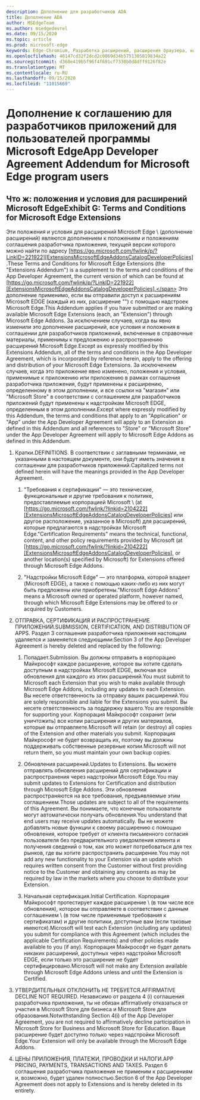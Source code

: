 ```yaml
---
description: Дополнение для разработчиков ADA
title: Дополнение ADA
author: MSEdgeTeam
ms.author: msedgedevrel
ms.date: 09/15/2020
ms.topic: article
ms.prod: microsoft-edge
keywords: Edge-Chromium, Разработка расширений, расширения браузера, надстройки, центр партнера, разработчик
ms.openlocfilehash: 40147cd32f2dcd2c0069d34b5751305819834a22
ms.sourcegitcommit: d360e419b5f96f4f691cf7330b0d8dff9126f82e
ms.translationtype: MT
ms.contentlocale: ru-RU
ms.lasthandoff: 09/15/2020
ms.locfileid: "11015669"
---
```

# <span data-ttu-id="8bf44-104">Дополнение к соглашению для разработчиков приложений для пользователей программы Microsoft Edge</span><span class="sxs-lookup"><span data-stu-id="8bf44-104">App Developer Agreement Addendum for Microsoft Edge program users</span></span>  

## <span data-ttu-id="8bf44-105">Что ж: положения и условия для расширений Microsoft Edge</span><span class="sxs-lookup"><span data-stu-id="8bf44-105">Exhibit G: Terms and Conditions for Microsoft Edge Extensions</span></span>  

<span data-ttu-id="8bf44-106">Эти положения и условия для расширений Microsoft Edge \ (дополнение расширений) являются дополнением к положениям и положениям соглашения разработчика приложения, текущей версии которого можно найти по адресу [https://go.microsoft.com/fwlink/p/?LinkID=221922][ExtensionsMicrosoftEdgeAddonsCatalogDeveloperPolicies] .</span><span class="sxs-lookup"><span data-stu-id="8bf44-106">These Terms and Conditions for Microsoft Edge Extensions \(the "Extensions Addendum"\) is a supplement to the terms and conditions of the App Developer Agreement, the current version of which can be found at [https://go.microsoft.com/fwlink/p/?LinkID=221922][ExtensionsMicrosoftEdgeAddonsCatalogDeveloperPolicies].</span></span>  <span data-ttu-id="8bf44-107">Это дополнение применимо, если вы отправили доступ к расширениям Microsoft EDGE (каждый из них, расширение "\") с помощью надстроек Microsoft Edge.</span><span class="sxs-lookup"><span data-stu-id="8bf44-107">This Addendum applies if you have submitted or are making available Microsoft Edge Extensions \(each, an "Extension"\) through Microsoft Edge Addons.</span></span>  <span data-ttu-id="8bf44-108">За исключением случаев, когда вы явно изменили это дополнение расширений, все условия и положения в соглашении для разработчиков приложений, включенные в справочные материалы, применимы к предложению и распространению расширений Microsoft Edge.</span><span class="sxs-lookup"><span data-stu-id="8bf44-108">Except as expressly modified by this Extensions Addendum, all of the terms and conditions in the App Developer Agreement, which is incorporated by reference herein, apply to the offering and distribution of your Microsoft Edge Extensions.</span></span>  <span data-ttu-id="8bf44-109">За исключением случаев, когда это приложение явно изменено, положения и условия, применимые к приложению или приложению в рамках соглашения разработчика приложения, будут применены к расширению, определенному в этом дополнении, и все ссылки на "магазин" или "Microsoft Store" в соответствии с соглашением для разработчиков приложений будут применены к надстройкам Microsoft EDGE, определенным в этом дополнении.</span><span class="sxs-lookup"><span data-stu-id="8bf44-109">Except where expressly modified by this Addendum, the terms and conditions that apply to an "Application" or "App" under the App Developer Agreement will apply to an Extension as defined in this Addendum and all references to "Store" or "Microsoft Store" under the App Developer Agreement will apply to Microsoft Edge Addons as defined in this Addendum.</span></span>  

1.  <span data-ttu-id="8bf44-110">Кратки.</span><span class="sxs-lookup"><span data-stu-id="8bf44-110">DEFINITIONS.</span></span>  <span data-ttu-id="8bf44-111">В соответствии с заглавными терминами, не указанными в настоящем документе, они будут иметь значения в соглашении для разработчиков приложений.</span><span class="sxs-lookup"><span data-stu-id="8bf44-111">Capitalized terms not defined herein will have the meanings provided in the App Developer Agreement.</span></span>  

    1.  <span data-ttu-id="8bf44-112">"Требования к сертификации" — это технические, функциональные и другие требования к политике, предоставляемые корпорацией Microsoft \ (at [https://go.microsoft.com/fwlink/?linkid=2104222][ExtensionsMicrosoftEdgeAddonsCatalogDeveloperPolicies] или другое расположение, указанное в Microsoft) для расширений, которые предлагаются в надстройках Microsoft Edge.</span><span class="sxs-lookup"><span data-stu-id="8bf44-112">"Certification Requirements" means the technical, functional, content, and other policy requirements provided by Microsoft \(at [https://go.microsoft.com/fwlink/?linkid=2104222][ExtensionsMicrosoftEdgeAddonsCatalogDeveloperPolicies], or another location\(s\) specified by Microsoft\) for Extensions offered through Microsoft Edge Addons.</span></span>  

    1.  <span data-ttu-id="8bf44-113">"Надстройки Microsoft Edge" — это платформа, которой владеет (Microsoft EDGE), а также с помощью каких-либо из них могут быть предложены или приобретены.</span><span class="sxs-lookup"><span data-stu-id="8bf44-113">"Microsoft Edge Addons" means a Microsoft owned or operated platform, however named, through which Microsoft Edge Extensions may be offered to or acquired by Customers.</span></span>

1.  <span data-ttu-id="8bf44-114">ОТПРАВКА, СЕРТИФИКАЦИЯ И РАСПРОСТРАНЕНИЕ ПРИЛОЖЕНИЙ.</span><span class="sxs-lookup"><span data-stu-id="8bf44-114">SUBMISSION, CERTIFICATION, AND DISTRIBUTION OF APPS.</span></span>  <span data-ttu-id="8bf44-115">Раздел 3 соглашения разработчика приложения настоящим удаляется и заменяется следующими:</span><span class="sxs-lookup"><span data-stu-id="8bf44-115">Section 3 of the App Developer Agreement is hereby deleted and replaced by the following:</span></span>  

    1.  <span data-ttu-id="8bf44-116">Попадает.</span><span class="sxs-lookup"><span data-stu-id="8bf44-116">Submission.</span></span>  <span data-ttu-id="8bf44-117">Вы должны отправить в корпорацию Майкрософт каждое расширение, которое вы хотите сделать доступным в надстройках Microsoft EDGE, включая все обновления для каждого из этих расширений.</span><span class="sxs-lookup"><span data-stu-id="8bf44-117">You must submit to Microsoft each Extension that you wish to make available through Microsoft Edge Addons, including any updates to each Extension.</span></span>  <span data-ttu-id="8bf44-118">Вы несете ответственность за отправку ваших расширений.</span><span class="sxs-lookup"><span data-stu-id="8bf44-118">You are solely responsible and liable for the Extensions you submit.</span></span>  <span data-ttu-id="8bf44-119">Вы несете ответственность за поддержку вашего.</span><span class="sxs-lookup"><span data-stu-id="8bf44-119">You are responsible for supporting your.</span></span>  <span data-ttu-id="8bf44-120">Корпорация Майкрософт сохранит (или уничтожить) все копии расширения и других материалов, которые вы отправляете.</span><span class="sxs-lookup"><span data-stu-id="8bf44-120">Microsoft will retain \(or destroy\) all copies of the Extension and other materials you submit.</span></span>  <span data-ttu-id="8bf44-121">Корпорация Майкрософт не будет возвращать их, поэтому вы должны поддерживать собственные резервные копии.</span><span class="sxs-lookup"><span data-stu-id="8bf44-121">Microsoft will not return them, so you must maintain your own backup copies.</span></span>  

    1.  <span data-ttu-id="8bf44-122">Обновления расширений.</span><span class="sxs-lookup"><span data-stu-id="8bf44-122">Updates to Extensions.</span></span>  <span data-ttu-id="8bf44-123">Вы можете отправлять обновления расширений для сертификации и распространения через надстройки Microsoft Edge.</span><span class="sxs-lookup"><span data-stu-id="8bf44-123">You may submit updates to Extensions for Certification and distribution through Microsoft Edge Addons.</span></span>  <span data-ttu-id="8bf44-124">Эти обновления распространяются на все требования, предъявляемые этим соглашением.</span><span class="sxs-lookup"><span data-stu-id="8bf44-124">Those updates are subject to all of the requirements of this Agreement.</span></span>  <span data-ttu-id="8bf44-125">Вы понимаете, что конечные пользователи могут автоматически получать обновления.</span><span class="sxs-lookup"><span data-stu-id="8bf44-125">You understand that end users may receive updates automatically.</span></span>  <span data-ttu-id="8bf44-126">Вы не можете добавлять новые функции к своему расширению с помощью обновления, которое требует от клиента письменного согласия пользователя без предварительного уведомления клиента и получения сведений о том, как это может потребоваться для тех рынков, где вы хотите распространить расширение.</span><span class="sxs-lookup"><span data-stu-id="8bf44-126">You may not add any new functionality to your Extension via an update which requires written consent from the Customer without first providing notice to the Customer and obtaining any consents as may be required by law in the markets where you choose to distribute your Extension.</span></span>  

    1.  <span data-ttu-id="8bf44-127">Начальная сертификация.</span><span class="sxs-lookup"><span data-stu-id="8bf44-127">Initial Certification.</span></span>  <span data-ttu-id="8bf44-128">Корпорация Майкрософт протестирует каждое расширение \ (в том числе все обновления), которое вы отправляете в соответствии с данным соглашением \ (в том числе применимые требования к сертификатам) и другие политики, доступные вам (если таковые имеются).</span><span class="sxs-lookup"><span data-stu-id="8bf44-128">Microsoft will test each Extension \(including any updates\) you submit for compliance with this Agreement \(which includes the applicable Certification Requirements\) and other policies made available to you \(if any\).</span></span>  <span data-ttu-id="8bf44-129">Корпорация Майкрософт не будет делать никаких расширений, доступных через надстройки Microsoft EDGE, если только это расширение не будет сертифицировано.</span><span class="sxs-lookup"><span data-stu-id="8bf44-129">Microsoft will not make any Extension available through Microsoft Edge Addons unless and until the Extension is Certified.</span></span>  

1.  <span data-ttu-id="8bf44-130">УТВЕРДИТЕЛЬНЫХ ОТКЛОНИТЬ НЕ ТРЕБУЕТСЯ.</span><span class="sxs-lookup"><span data-stu-id="8bf44-130">AFFIRMATIVE DECLINE NOT REQUIRED.</span></span>  <span data-ttu-id="8bf44-131">Независимо от раздела 4 (i) соглашения разработчика приложения, ты не обязан affirmatively отказаться от участия в Microsoft Store для бизнеса и Microsoft Store для образования.</span><span class="sxs-lookup"><span data-stu-id="8bf44-131">Notwithstanding Section 4\(i\) of the App Developer Agreement, you are not required to affirmatively decline participation in Microsoft Store for Business and Microsoft Store for Education.</span></span>  <span data-ttu-id="8bf44-132">Ваше расширение будет доступно только через надстройки Microsoft Edge.</span><span class="sxs-lookup"><span data-stu-id="8bf44-132">Your Extension will only be available through the Microsoft Edge Addons.</span></span>  

1.  <span data-ttu-id="8bf44-133">ЦЕНЫ ПРИЛОЖЕНИЯ, ПЛАТЕЖИ, ПРОВОДКИ И НАЛОГИ.</span><span class="sxs-lookup"><span data-stu-id="8bf44-133">APP PRICING, PAYMENTS, TRANSACTIONS AND TAXES.</span></span>  <span data-ttu-id="8bf44-134">Раздел 6 соглашения разработчика приложения не применим к расширениям и, возможно, будет удален полностью.</span><span class="sxs-lookup"><span data-stu-id="8bf44-134">Section 6 of the App Developer Agreement does not apply to Extensions and is hereby deleted in its entirety.</span></span>  

<!-- image links  -->  

<!-- links -->  

[ExtensionsMicrosoftEdgeAddonsCatalogDeveloperPolicies]: developer-policies.md "Политики разработчика каталога надстроек Microsoft Edge"  
